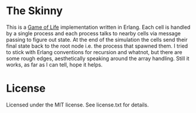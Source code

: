 # The Skinny
This is a [Game of Life][gol] implementation written in Erlang. Each cell is
handled by a single process and each process talks to nearby cells via message
passing to figure out state. At the end of the simulation the cells send their
final state back to the root node i.e. the process that spawned them. I tried
to stick with Erlang conventions for recursion and whatnot, but there are some
rough edges, aesthetically speaking around the array handling. Still it works,
as far as I can tell, hope it helps.

# License
Licensed under the MIT license. See license.txt for details.

[gol]: <http://en.wikipedia.org/wiki/Conway's_Game_of_Life> "Conways Game of Life"

